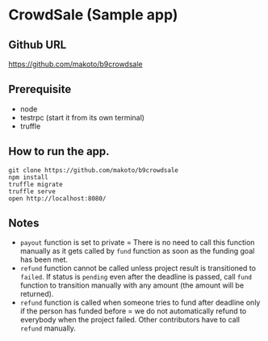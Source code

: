 # CrowdSale (Sample app)

## Github URL

https://github.com/makoto/b9crowdsale


## Prerequisite

- node
- testrpc (start it from its own terminal)
- truffle

## How to run the app.

```
git clone https://github.com/makoto/b9crowdsale
npm install
truffle migrate
truffle serve
open http://localhost:8080/
```

## Notes

- `payout` function is set to private = There is no need to call this function manually as it gets called by `fund` function as soon as the funding goal has been met.
- `refund` function cannot be called unless project result is transitioned to `failed`. If status is `pending` even after the deadline is passed, call `fund` function to transition manually with any amount (the amount will be returned).
- `refund` function is called when someone tries to fund after deadline only if the person has funded before = we do not automatically refund to everybody when the project failed. Other contributors have to call `refund` manually.
